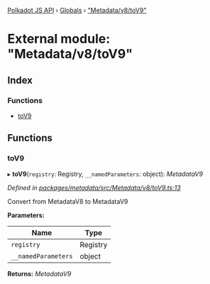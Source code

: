 [Polkadot JS API](../README.md) › [Globals](../globals.md) › ["Metadata/v8/toV9"](_metadata_v8_tov9_.md)

# External module: "Metadata/v8/toV9"

## Index

### Functions

* [toV9](_metadata_v8_tov9_.md#tov9)

## Functions

###  toV9

▸ **toV9**(`registry`: Registry, `__namedParameters`: object): *MetadataV9*

*Defined in [packages/metadata/src/Metadata/v8/toV9.ts:13](https://github.com/polkadot-js/api/blob/9196ce85a/packages/metadata/src/Metadata/v8/toV9.ts#L13)*

Convert from MetadataV8 to MetadataV9

**Parameters:**

Name | Type |
------ | ------ |
`registry` | Registry |
`__namedParameters` | object |

**Returns:** *MetadataV9*
